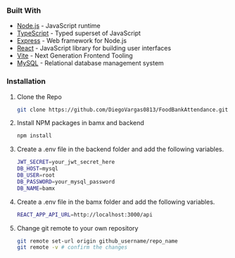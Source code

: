### Built With
* [Node.js](https://nodejs.org/) - JavaScript runtime
* [TypeScript](https://www.typescriptlang.org/) - Typed superset of JavaScript
* [Express](https://expressjs.com/) - Web framework for Node.js
* [React](https://reactjs.org/) - JavaScript library for building user interfaces
* [Vite](https://vitejs.dev/) - Next Generation Frontend Tooling
* [MySQL](https://www.mysql.com/) - Relational database management system

### Installation

1. Clone the Repo
   ```sh
   git clone https://github.com/DiegoVargas0813/FoodBankAttendance.git
   ```
2. Install NPM packages in bamx and  backend

    ```sh
    npm install
    ```
3. Create a .env file in the backend folder and add the following variables.

    ```sh
    JWT_SECRET=your_jwt_secret_here
    DB_HOST=mysql
    DB_USER=root
    DB_PASSWORD=your_mysql_password
    DB_NAME=bamx
    ```
4. Create a .env file in the bamx folder and add the following variables.

    ```sh
    REACT_APP_API_URL=http://localhost:3000/api
    ```

5. Change git remote to your own repository

    ```sh
   git remote set-url origin github_username/repo_name
   git remote -v # confirm the changes
    ```